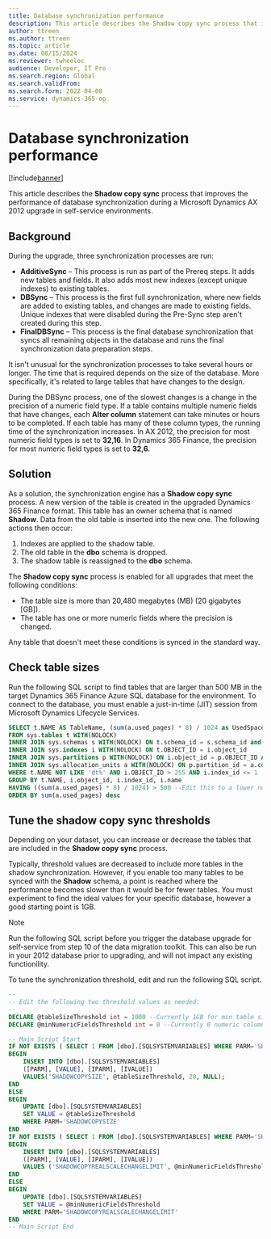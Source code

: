 ```yaml
---
title: Database synchronization performance
description: This article describes the Shadow copy sync process that improves the performance of database synchronization during an upgrade.
author: ttreen
ms.author: ttreen
ms.topic: article
ms.date: 08/15/2024
ms.reviewer: twheeloc
audience: Developer, IT Pro
ms.search.region: Global
ms.search.validFrom: 
ms.search.form: 2022-04-08
ms.service: dynamics-365-op
---
```


# Database synchronization performance

[!include[banner](../includes/banner.md)]

This article describes the **Shadow copy sync** process that improves the performance of database synchronization during a Microsoft Dynamics AX 2012 upgrade in self-service environments.

## Background

During the upgrade, three synchronization processes are run:

- **AdditiveSync** – This process is run as part of the Prereq steps. It adds new tables and fields. It also adds most new indexes (except unique indexes) to existing tables.
- **DBSync** – This process is the first full synchronization, where new fields are added to existing tables, and changes are made to existing fields. Unique indexes that were disabled during the Pre-Sync step aren't created during this step.
- **FinalDBSync** – This process is the final database synchronization that syncs all remaining objects in the database and runs the final synchronization data preparation steps.

It isn't unusual for the synchronization processes to take several hours or longer. The time that is required depends on the size of the database. More specifically, it's related to large tables that have changes to the design.

During the DBSync process, one of the slowest changes is a change in the precision of a numeric field type. If a table contains multiple numeric fields that have changes, each **Alter column** statement can take minutes or hours to be completed. If each table has many of these column types, the running time of the synchronization increases. In AX 2012, the precision for most numeric field types is set to **32,16**. In Dynamics 365 Finance, the precision for most numeric field types is set to **32,6**.

## Solution

As a solution, the synchronization engine has a **Shadow copy sync** process. A new version of the table is created in the upgraded Dynamics 365 Finance format. This table has an owner schema that is named **Shadow**. Data from the old table is inserted into the new one. The following actions then occur:

1. Indexes are applied to the shadow table.
2. The old table in the **dbo** schema is dropped.
3. The shadow table is reassigned to the **dbo** schema.

The **Shadow copy sync** process is enabled for all upgrades that meet the following conditions:

- The table size is more than 20,480 megabytes (MB) (20 gigabytes \[GB\]).
- The table has one or more numeric fields where the precision is changed.

Any table that doesn't meet these conditions is synced in the standard way.

## Check table sizes

Run the following SQL script to find tables that are larger than 500 MB in the target Dynamics 365 Finance Azure SQL database for the environment. To connect to the database, you must enable a just-in-time (JIT) session from Microsoft Dynamics Lifecycle Services.

```SQL
SELECT t.NAME AS TableName, (sum(a.used_pages) * 8) / 1024 as UsedSpaceMB
FROM sys.tables t WITH(NOLOCK)
INNER JOIN sys.schemas s WITH(NOLOCK) ON t.schema_id = s.schema_id and s.name = 'dbo'
INNER JOIN sys.indexes i WITH(NOLOCK) ON t.OBJECT_ID = i.object_id
INNER JOIN sys.partitions p WITH(NOLOCK) ON i.object_id = p.OBJECT_ID AND i.index_id = p.index_id
INNER JOIN sys.allocation_units a WITH(NOLOCK) ON p.partition_id = a.container_id
WHERE t.NAME NOT LIKE 'dt%' AND i.OBJECT_ID > 255 AND i.index_id <= 1
GROUP BY t.NAME, i.object_id, i.index_id, i.name
HAVING ((sum(a.used_pages) * 8) / 1024) > 500 --Edit this to a lower number if needed
ORDER BY sum(a.used_pages) desc
```

## Tune the shadow copy sync thresholds

Depending on your dataset, you can increase or decrease the tables that are included in the **Shadow copy sync** process.

Typically, threshold values are decreased to include more tables in the shadow synchronization. However, if you enable too many tables to be synced with the **Shadow** schema, a point is reached where the performance becomes slower than it would be for fewer tables. You must experiment to find the ideal values for your specific database, however a good starting point is 1GB.

> [!NOTE]
> Run the following SQL script before you trigger the database upgrade for self-service from step 10 of the data migration toolkit.
> This can also be run in your 2012 database prior to upgrading, and will not impact any existing functionility. 

To tune the synchronization threshold, edit and run the following SQL script.

```SQL
--
-- Edit the following two threshold values as needed:
--
DECLARE @tableSizeThreshold int = 1000 --Currently 1GB for min table size
DECLARE @minNumericFieldsThreshold int = 0 --Currently 0 numeric column change

-- Main Script Start
IF NOT EXISTS ( SELECT 1 FROM [dbo].[SQLSYSTEMVARIABLES] WHERE PARM='SHADOWCOPYSIZE' )
BEGIN
    INSERT INTO [dbo].[SQLSYSTEMVARIABLES] 
    ([PARM], [VALUE], [IPARM], [IVALUE])
    VALUES('SHADOWCOPYSIZE', @tableSizeThreshold, 20, NULL);
END
ELSE
BEGIN
    UPDATE [dbo].[SQLSYSTEMVARIABLES] 
    SET VALUE = @tableSizeThreshold
    WHERE PARM='SHADOWCOPYSIZE'
END
IF NOT EXISTS ( SELECT 1 FROM [dbo].[SQLSYSTEMVARIABLES] WHERE PARM='SHADOWCOPYREALSCALECHANGELIMIT' )
BEGIN
    INSERT INTO [dbo].[SQLSYSTEMVARIABLES]
    ([PARM], [VALUE], [IPARM], [IVALUE])
    VALUES ('SHADOWCOPYREALSCALECHANGELIMIT', @minNumericFieldsThreshold, 20, NULL);
END
ELSE
BEGIN
    UPDATE [dbo].[SQLSYSTEMVARIABLES]
    SET VALUE = @minNumericFieldsThreshold
    WHERE PARM='SHADOWCOPYREALSCALECHANGELIMIT'
END
-- Main Script End
```
